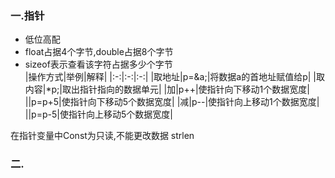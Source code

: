 ### 一.指针
* 低位高配
* float占据4个字节,double占据8个字节
* sizeof表示查看该字符占据多少个字节  
|操作方式|举例|解释|
  |:-:|:-:|:-:|
|取地址|p=&a;|将数据a的首地址赋值给p|
|取内容|*p;|取出指针指向的数据单元|
|加|p++|使指针向下移动1个数据宽度|
||p=p+5|使指针向下移动5个数据宽度|
|减|p--|使指针向上移动1个数据宽度|
||p=p-5|使指针向上移动5个数据宽度|


在指针变量中Const为只读,不能更改数据
strlen 

### 二.